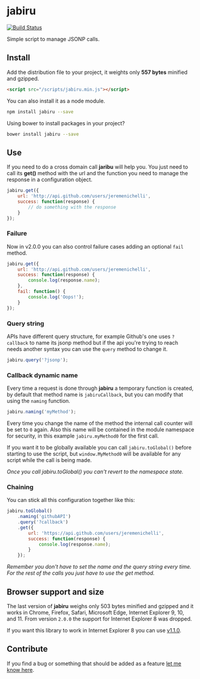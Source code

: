 # jabiru

[![Build Status](https://travis-ci.org/jeremenichelli/jabiru.svg)](https://travis-ci.org/jeremenichelli/jabiru)

Simple script to manage JSONP calls.

## Install

Add the distribution file to your project, it weights only **557 bytes** minified and gzipped.

```html
<script src="/scripts/jabiru.min.js"></script>
```

You can also install it as a node module.

```bash
npm install jabiru --save
```

Using bower to install packages in your project?

```bash
bower install jabiru --save
```


## Use

If you need to do a cross domain call **jaribu** will help you. You just need to call its **get()** method with the url and the function you need to manage the response in a configuration object.

```js
jabiru.get({
    url: 'http://api.github.com/users/jeremenichelli',
    success: function(response) {
        // do something with the response
    }
});
```

### Failure

Now in v2.0.0 you can also control failure cases adding an optional `fail` method.

```js
jabiru.get({
    url: 'http://api.github.com/users/jeremenichelli',
    success: function(response) {
        console.log(response.name);
    },
    fail: function() {
        console.log('Oops!');
    }
});
```

### Query string

APIs have different query structure, for example Github's one uses `?callback` to name its jsonp method but if the api you're trying to reach needs another syntax you can use the `query` method to change it.

```js
jabiru.query('?jsonp');
```

### Callback dynamic name

Every time a request is done through **jabiru** a temporary function is created, by default that method name is ```jabiruCallback```, but you can modify that using the ```naming``` function.

```js
jabiru.naming('myMethod');
```

Every time you change the name of the method the internal call counter will be set to `0` again. Also this name will be contained in the module namespace for security, in this example `jabiru.myMethod0` for the first call.

If you want it to be globally available you can call `jabiru.toGlobal()` before starting to use the script, but `window.MyMethod0` will be available for any script while the call is being made.

*Once you call jabiru.toGlobal() you can't revert to the namespace state.*

### Chaining

You can stick all this configuration together like this:

```js
jabiru.toGlobal()
    .naming('githubAPI')
    .query('?callback')
    .get({
        url: 'https://api.github.com/users/jeremenichelli',
        success: function(response) {
            console.log(response.name);
        }
    });
```

*Remember you don't have to set the _name_ and the _query_ string every time. For the rest of the calls you just have to use the _get_ method.*

## Browser support and size

The last version of **jabiru** weighs only 503 bytes minified and gzipped and it works in Chrome, Firefox, Safari, Microsoft Edge, Internet Explorer 9, 10, and 11. From version `2.0.0` the support for Internet Explorer 8 was dropped.

If you want this library to work in Internet Explorer 8 you can use <a href="https://github.com/jeremenichelli/jabiru/tree/v1.1.0">v1.1.0</a>.

## Contribute

If you find a bug or something that should be added as a feature <a href="https://github.com/jeremenichelli/jabiru/issues">let me know here</a>.
